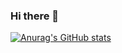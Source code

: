 ### Hi there 👋

[![Anurag's GitHub stats](https://github-readme-stats.vercel.app/api?username=wrsmcode&show_icons=true&theme=merko)](https://github.com/anuraghazra/github-readme-stats)

<!--[![Top Langs](https://github-readme-stats.vercel.app/api/top-langs/?username=wrsmcode)](https://github.com/anuraghazra/github-readme-stats)
-->
<!--
**wrsmcode/wrsmcode** is a ✨ _special_ ✨ repository because its `README.md` (this file) appears on your GitHub profile.

Here are some ideas to get you started:

- 🔭 I’m currently working on ...
- 🌱 I’m currently learning ...
- 👯 I’m looking to collaborate on ...
- 🤔 I’m looking for help with ...
- 💬 Ask me about ...
- 📫 How to reach me: ...
- 😄 Pronouns: ...
- ⚡ Fun fact: ...
-->
